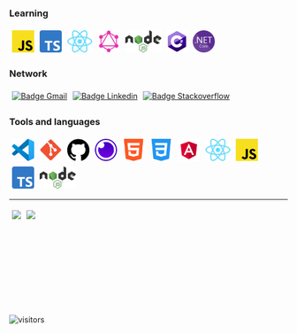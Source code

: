 ### Learning
<div style="display: flex; flex-wrap: wrap;">
  <img src="/images/javascript-color.svg" alt="Logo Javascript" height="40" align="center" style="margin: 5px" />
  <img src="/images/ts-color.svg" alt="Logo Typescript" height="40" align="center" style="margin: 5px" />
  <img src="/images/react-color.svg" alt="Logo React" height="40" align="center" style="margin: 5px" />
  <img src="/images/graphql-color.svg" alt="Logo GrahpQL" height="40" align="center" style="margin: 5px" />
  <img src="/images/nodejs-color.svg" alt="Logo NodeJS" height="40" align="center" style="margin: 5px" />
  <img src="/images/c-sharp-color.svg" alt="Logo C#" height="40" align="center" style="margin: 5px" />
  <img src="/images/dot-net-color.svg" alt="Logo DotNet" height="40" align="center" style="margin: 5px" />
</div>

### Network

<div style="display: flex; flex-wrap: wrap;">
  <a href="mailto:colasantodev@gmail.com" style="margin: 5px">
    <img src="https://img.shields.io/badge/gmail-D14836?&style=for-the-badge&logo=gmail&logoColor=white" alt="Badge Gmail"/>
  </a>
  <a href="https://www.linkedin.com/in/vinicius-colasanto-706798a4/" style="margin: 5px">
    <img src="https://img.shields.io/badge/linkedin-%230077B5.svg?&style=for-the-badge&logo=linkedin&logoColor=white" alt="Badge Linkedin"/>
  </a>
  <a href="https://pt.stackoverflow.com/users/166101/colasanto?tab=profile" style="margin: 5px">
    <img src="https://img.shields.io/badge/stack%20overflow-FE7A16?logo=stack-overflow&logoColor=white&style=for-the-badge" alt="Badge Stackoverflow"/>
  </a>
</div>

### Tools and languages

<div style="display: flex; flex-wrap: wrap;">
  <img src="/images/vscode-color.svg" alt="Logo Visual Studio Code" height="40" style="margin: 5px"/>
  <img src="/images/git-color.svg" alt="Logo Git" height="40" style="margin: 5px" />
  <img src="/images/github-color.svg" alt="Logo Github" height="40" style="margin: 5px" />
  <img src="/images/insomnia-color.svg" alt="Logo Insomnia" height="40" style="margin: 5px" />
  <img src="/images/html5-color.svg" alt="Logo Html5" height="40" style="margin: 5px" />
  <img src="/images/css3-color.svg" alt="Logo Css3" height="40" style="margin: 5px" />
  <img src="/images/angular-color.svg" alt="Logo Angular" height="40" style="margin: 5px" />
  <img src="/images/react-color.svg" alt="Logo React" height="40" style="margin: 5px" />
  <img src="/images/javascript-color.svg" alt="Logo Javascript" height="40" style="margin: 5px" />
  <img src="/images/ts-color.svg" alt="Logo Typescript" height="40" style="margin: 5px" />
  <img src="/images/nodejs-color.svg" alt="Logo NodeJS" height="40" style="margin: 5px" />
</div>
<hr>
<div style="display: flex; flex-wrap: wrap; align-items: start">
  <img src="https://github-readme-stats.vercel.app/api?username=colasanto&show_icons=true&theme=tokyonight" style="margin: 5px" height="170"/>
  <img src="https://github-readme-stats.vercel.app/api/top-langs/?username=colasanto&theme=tokyonight" style="margin: 5px" height="170"/>
</div>

![visitors](https://visitor-badge.glitch.me/badge?page_id=colasanto.visitor-badge)
